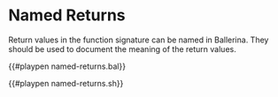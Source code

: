 # Named Returns

Return values in the function signature can be named in Ballerina. They should be used to document the meaning of the return values.

{{#playpen named-returns.bal}}

{{#playpen named-returns.sh}}
